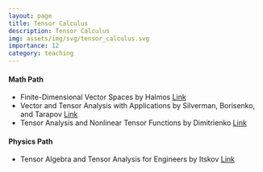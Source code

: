```yaml
---
layout: page
title: Tensor Calculus
description: Tensor Calculus
img: assets/img/svg/tensor_calculus.svg
importance: 12
category: teaching
---
```


#### Math Path

- Finite-Dimensional Vector Spaces by Halmos [Link](https://link.springer.com/book/10.1007/978-1-4612-6387-6)  
- Vector and Tensor Analysis with Applications by  Silverman, Borisenko, and Tarapov [Link](https://store.doverpublications.com/0486638332.html)
- Tensor Analysis and Nonlinear Tensor Functions by Dimitrienko [Link](https://link.springer.com/book/10.1007/978-94-017-3221-5)

#### Physics Path

- Tensor Algebra and Tensor Analysis for Engineers by Itskov [Link](https://link.springer.com/book/10.1007/978-3-319-98806-1)  

